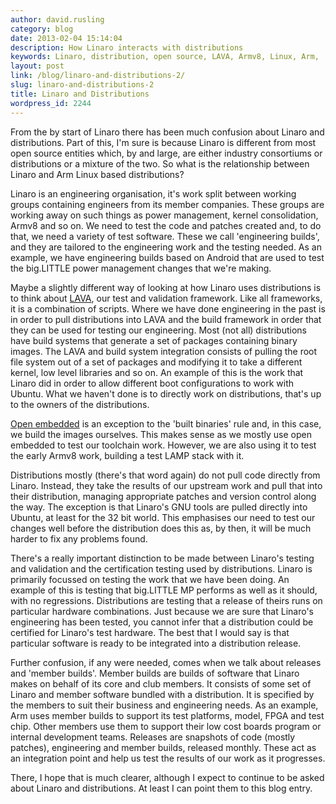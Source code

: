 ```yaml
---
author: david.rusling
category: blog
date: 2013-02-04 15:14:04
description: How Linaro interacts with distributions
keywords: Linaro, distribution, open source, LAVA, Armv8, Linux, Arm,
layout: post
link: /blog/linaro-and-distributions-2/
slug: linaro-and-distributions-2
title: Linaro and Distributions
wordpress_id: 2244
---
```


From the by start of Linaro there has been much confusion about Linaro and distributions. Part of this, I'm sure is because Linaro is different from most open source entities which, by and large, are either industry consortiums or distributions or a mixture of the two. So what is the relationship between Linaro and Arm Linux based distributions?

Linaro is an engineering organisation, it's work split between working groups containing engineers from its member companies. These groups are working away on such things as power management, kernel consolidation, Armv8 and so on. We need to test the code and patches created and, to do that, we need a variety of test software. These we call 'engineering builds', and they are tailored to the engineering work and the testing needed. As an example, we have engineering builds based on Android that are used to test the big.LITTLE power management changes that we're making.

Maybe a slightly different way of looking at how Linaro uses distributions is to think about [LAVA](https://wiki-archive.linaro.org/Platform/LAVA), our test and validation framework. Like all frameworks, it is a combination of scripts. Where we have done engineering in the past is in order to pull distributions into LAVA and the build framework in order that they can be used for testing our engineering. Most (not all) distributions have build systems that generate a set of packages containing binary images. The LAVA and build system integration consists of pulling the root file system out of a set of packages and modifying it to take a different kernel, low level libraries and so on. An example of this is the work that Linaro did in order to allow different boot configurations to work with Ubuntu. What we haven't done is to directly work on distributions, that's up to the owners of the distributions.

[Open embedded](https://wiki-archive.linaro.org/HowTo/ARMv8/OpenEmbedded) is an exception to the 'built binaries' rule and, in this case, we build the images ourselves. This makes sense as we mostly use open embedded to test our toolchain work. However, we are also using it to test the early Armv8 work, building a test LAMP stack with it.

Distributions mostly (there's that word again) do not pull code directly from Linaro. Instead, they take the results of our upstream work and pull that into their distribution, managing appropriate patches and version control along the way. The exception is that Linaro's GNU tools are pulled directly into Ubuntu, at least for the 32 bit world. This emphasises our need to test our changes well before the distribution does this as, by then, it will be much harder to fix any problems found.

There's a really important distinction to be made between Linaro's testing and validation and the certification testing used by distributions. Linaro is primarily focussed on testing the work that we have been doing. An example of this is testing that big.LITTLE MP performs as well as it should, with no regressions. Distributions are testing that a release of theirs runs on particular hardware combinations. Just because we are sure that Linaro's engineering has been tested, you cannot infer that a distribution could be certified for Linaro's test hardware. The best that I would say is that particular software is ready to be integrated into a distribution release.

Further confusion, if any were needed, comes when we talk about releases and 'member builds'. Member builds are builds of software that Linaro makes on behalf of its core and club members. It consists of some set of Linaro and member software bundled with a distribution. It is specified by the members to suit their business and engineering needs. As an example, Arm uses member builds to support its test platforms, model, FPGA and test chip. Other members use them to support their low cost boards program or internal development teams. Releases are snapshots of code (mostly patches), engineering and member builds, released monthly. These act as an integration point and help us test the results of our work as it progresses.

There, I hope that is much clearer, although I expect to continue to be asked about Linaro and distributions. At least I can point them to this blog entry.